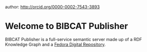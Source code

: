 author:  http://orcid.org/0000-0002-7543-3893

# Welcome to BIBCAT Publisher
BIBCAT Publisher is a full-service semantic server made up of a RDF 
Knowledge Graph and a 
[Fedora Digital Repository](http://fedorarepository.org/).
